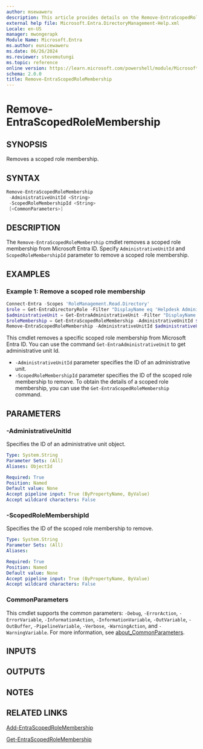 ```yaml
---
author: msewaweru
description: This article provides details on the Remove-EntraScopedRoleMembership command.
external help file: Microsoft.Entra.DirectoryManagement-Help.xml
Locale: en-US
manager: mwongerapk
Module Name: Microsoft.Entra
ms.author: eunicewaweru
ms.date: 06/26/2024
ms.reviewer: stevemutungi
ms.topic: reference
online version: https://learn.microsoft.com/powershell/module/Microsoft.Entra/Remove-EntraScopedRoleMembership
schema: 2.0.0
title: Remove-EntraScopedRoleMembership
---
```


# Remove-EntraScopedRoleMembership

## SYNOPSIS

Removes a scoped role membership.

## SYNTAX

```powershell
Remove-EntraScopedRoleMembership
 -AdministrativeUnitId <String>
 -ScopedRoleMembershipId <String>
 [<CommonParameters>]
```

## DESCRIPTION

The `Remove-EntraScopedRoleMembership` cmdlet removes a scoped role membership from Microsoft Entra ID. Specify `AdministrativeUnitId` and `ScopedRoleMembershipId` parameter to remove a scoped role membership.

## EXAMPLES

### Example 1: Remove a scoped role membership

```powershell
Connect-Entra -Scopes 'RoleManagement.Read.Directory'
$role = Get-EntraDirectoryRole -Filter "DisplayName eq 'Helpdesk Administrator'" 
$administrativeUnit = Get-EntraAdministrativeUnit -Filter "DisplayName eq 'Pacific Administrative Unit'"
$roleMembership = Get-EntraScopedRoleMembership -AdministrativeUnitId $administrativeUnit.Id | Where-Object {$_.RoleId -eq $role.Id}
Remove-EntraScopedRoleMembership -AdministrativeUnitId $administrativeUnit.Id -ScopedRoleMembershipId $roleMembership.Id
```

This cmdlet removes a specific scoped role membership from Microsoft Entra ID. You can use the command `Get-EntraAdministrativeUnit` to get administrative unit Id.

- `-AdministrativeUnitId` parameter specifies the ID of an administrative unit.
- `-ScopedRoleMembershipId` parameter specifies the ID of the scoped role membership to remove. To obtain the details of a scoped role membership, you can use the `Get-EntraScopedRoleMembership` command.

## PARAMETERS

### -AdministrativeUnitId

Specifies the ID of an administrative unit object.

```yaml
Type: System.String
Parameter Sets: (All)
Aliases: ObjectId

Required: True
Position: Named
Default value: None
Accept pipeline input: True (ByPropertyName, ByValue)
Accept wildcard characters: False
```

### -ScopedRoleMembershipId

Specifies the ID of the scoped role membership to remove.

```yaml
Type: System.String
Parameter Sets: (All)
Aliases:

Required: True
Position: Named
Default value: None
Accept pipeline input: True (ByPropertyName, ByValue)
Accept wildcard characters: False
```

### CommonParameters

This cmdlet supports the common parameters: `-Debug`, `-ErrorAction`, `-ErrorVariable`, `-InformationAction`, `-InformationVariable`, `-OutVariable`, `-OutBuffer`, `-PipelineVariable`, `-Verbose`, `-WarningAction`, and `-WarningVariable`. For more information, see [about_CommonParameters](https://go.microsoft.com/fwlink/?LinkID=113216).

## INPUTS

## OUTPUTS

## NOTES

## RELATED LINKS

[Add-EntraScopedRoleMembership](Add-EntraScopedRoleMembership.md)

[Get-EntraScopedRoleMembership](Get-EntraScopedRoleMembership.md)
